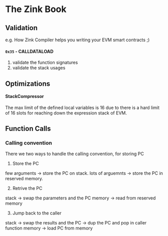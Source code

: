 # The Zink Book


## Validation

e.g. How Zink Compiler helps you writing your EVM smart contracts ;)


#### `0x35` - CALLDATALOAD

1. validate the function signatures
2. validate the stack usages


## Optimizations


#### StackCompressor

The max limit of the defined local variables is 16 due to there is a hard limit 
of 16 slots for reaching down the expression stack of EVM.


## Function Calls

### Calling convention

There we two ways to handle the calling convention, for storing PC 

1. Store the PC

few arguments     -> store the PC on stack.
lots of arguemnts -> store the PC in reserved memory.


2. Retrive the PC

stack  -> swap the parameters and the PC
memory -> read from reserved memory


3. Jump back to the caller

stack  -> swap the results and the PC
       -> dup the PC and pop in caller function
memory -> load PC from memory


